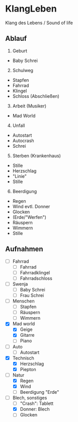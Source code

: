 # KlangLeben
Klang des Lebens / Sound of life

## Ablauf
1. Geburt
  - Baby Schrei
2. Schulweg
  - Stapfen
  - Fahrrad
  - Klingel
  - Schloss (Abschließen)
3. Arbeit (Musiker)
  - Mad World
4. Unfall
  - Autostart
  - Autocrash
  - Schrei
5. Sterben (Krankenhaus)
  - Stille
  - Herzschlag
  - "Linie"
  - Stille
6. Beerdigung
  - Regen
  - Wind evtl. Donner
  - Glocken
  - (Erde/"Werfen")
  - Räuspern
  - Wimmern
  - Stille

## Aufnahmen
- [ ] Fahrrad
  - [ ] Fahrrad
  - [ ] Fahrradklingel
  - [ ] Fahrradschloss
- [ ] Swenja
  - [ ] Baby Schrei
  - [ ] Frau Schrei
- [ ] Menschen
  - [ ] Stapfen
  - [ ] Räuspern
  - [ ] Wimmern
- [x] Mad world
  - [x] Geige
  - [x] Gitarre
  - [ ] Piano
- [ ] Auto
  - [ ] Autostart
- [x] Technisch
  - [x] Herzschlag
  - [x] Piepton
- [ ] Natur
  - [x] Regen
  - [x] Wind
  - [ ] Beerdigung "Erde"
- [ ] Blech, sonstiges
  - [ ] "Crash": Tablett
  - [x] Donner: Blech
  - [ ] Glocken
